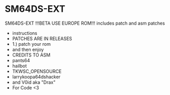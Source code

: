# SM64DS-EXT 
SM64DS-EXT !!!BETA USE EUROPE ROM!!!
includes patch and asm patches
- instructions
- PATCHES ARE IN RELEASES
- 1.) patch your rom
- and then enjoy
- CREDITS TO ASM
- pants64
- hailbot
- TKWSC_OPENSOURCE
- larrykoopa64dshacker
- and V0id aka "Drax"
- For Code <3


